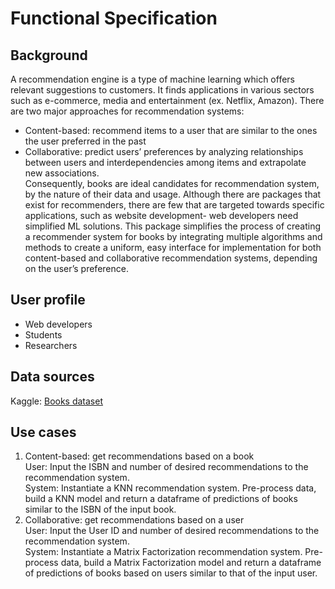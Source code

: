 # Functional Specification

## Background
A recommendation engine is a type of machine learning which offers relevant suggestions to customers. It finds applications in various sectors such as e-commerce, media and entertainment (ex. Netflix, Amazon). 
There are two major approaches for recommendation systems: 
* Content-based: recommend items to a user that are similar to the ones the user preferred in the past
* Collaborative: predict users’ preferences by analyzing relationships between users and interdependencies among items and extrapolate new associations. \
Consequently, books are ideal candidates for recommendation system, by the nature of their data and usage. Although there are packages that exist for recommenders, there are few that are targeted towards specific applications, such as website development- web developers need simplified ML solutions. This package simplifies the process of creating a recommender system for books by integrating multiple algorithms and methods to create a uniform, easy interface for implementation for both content-based and collaborative recommendation systems, depending on the user’s preference.

## User profile
* Web developers
* Students
* Researchers

## Data sources

Kaggle: [Books dataset](https://www.kaggle.com/rounakbanik/the-movies-dataset?select=movies_metadata.csv)

## Use cases
1. Content-based: get recommendations based on a book\
User: Input the ISBN and number of desired recommendations to the recommendation system. \
System: Instantiate a KNN recommendation system. Pre-process data, build a KNN model and return a dataframe of predictions of books similar to the ISBN of the input book.
2. Collaborative: get recommendations based on a user\
User: Input the User ID and number of desired recommendations to the recommendation system. \
System: Instantiate a Matrix Factorization recommendation system. Pre-process data, build a Matrix Factorization model and return a dataframe of predictions of books based on users similar to that of the input user.

